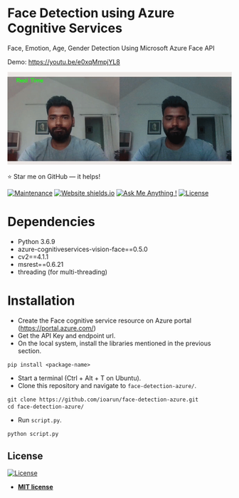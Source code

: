 # Face Detection using Azure Cognitive Services

Face, Emotion, Age, Gender Detection Using Microsoft Azure Face API

Demo: https://youtu.be/e0xqMmpjYL8

![Image](./face-detection-azure.gif)

:star: Star me on GitHub — it helps!

[![Maintenance](https://img.shields.io/badge/maintained-yes-green.svg)](https://github.com/ioarun/face-detection-azure/commits/main)
[![Website shields.io](https://img.shields.io/badge/website-up-yellow)](https://youtu.be/e0xqMmpjYL8)
[![Ask Me Anything !](https://img.shields.io/badge/ask%20me-linkedin-1abc9c.svg)](https://www.linkedin.com/in/ioarun/)
[![License](http://img.shields.io/:license-mit-blue.svg?style=flat-square)](http://badges.mit-license.org)

# Dependencies

* Python 3.6.9
* azure-cognitiveservices-vision-face==0.5.0
* cv2==4.1.1
* msrest==0.6.21
* threading (for multi-threading)

# Installation

* Create the Face cognitive service resource on Azure portal (https://portal.azure.com/)
* Get the API Key and endpoint url.
* On the local system, install the libraries mentioned in the previous section.

```
pip install <package-name>
```

* Start a terminal (Ctrl + Alt + T on Ubuntu).
* Clone this repository and navigate to `face-detection-azure/`.

```
git clone https://github.com/ioarun/face-detection-azure.git
cd face-detection-azure/
```

* Run `script.py`.

```
python script.py
```


## License
[![License](http://img.shields.io/:license-mit-blue.svg?style=flat-square)](http://badges.mit-license.org)

- **[MIT license](http://opensource.org/licenses/mit-license.php)**
